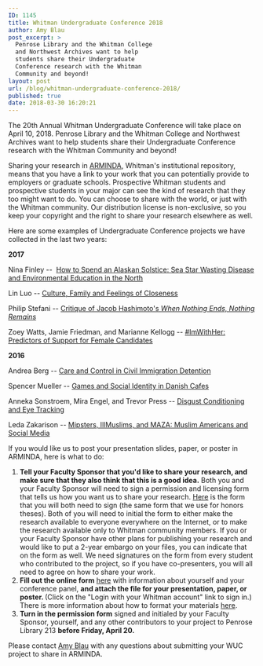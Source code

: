```yaml
---
ID: 1145
title: Whitman Undergraduate Conference 2018
author: Amy Blau
post_excerpt: >
  Penrose Library and the Whitman College
  and Northwest Archives want to help
  students share their Undergraduate
  Conference research with the Whitman
  Community and beyond!
layout: post
url: /blog/whitman-undergraduate-conference-2018/
published: true
date: 2018-03-30 16:20:21
---
```

The 20th Annual Whitman Undergraduate Conference will take place on April 10, 2018. Penrose Library and the Whitman College and Northwest Archives want to help students share their Undergraduate Conference research with the Whitman Community and beyond!

Sharing your research in <a href="http://arminda.whitman.edu">ARMINDA</a>, Whitman's institutional repository, means that you have a link to your work that you can potentially provide to employers or graduate schools. Prospective Whitman students and prospective students in your major can see the kind of research that they too might want to do. You can choose to share with the world, or just with the Whitman community. Our distribution license is non-exclusive, so you keep your copyright and the right to share your research elsewhere as well.

Here are some examples of Undergraduate Conference projects we have collected in the last two years:

<strong>2017</strong>

Nina Finley --  <a href="https://arminda.whitman.edu/object/arminda61372">How to Spend an Alaskan Solstice: Sea Star Wasting Disease and Environmental Education in the North</a>

Lin Luo -- <a href="https://arminda.whitman.edu/object/arminda61369">Culture, Family and Feelings of Closeness</a>

Philip Stefani -- <a href="https://arminda.whitman.edu/object/arminda61368">Critique of Jacob Hashimoto's <em>When Nothing Ends, Nothing Remains</em></a>

Zoey Watts, Jamie Friedman, and Marianne Kellogg -- <a href="https://arminda.whitman.edu/object/arminda61371">#ImWithHer: Predictors of Support for Female Candidates</a>

<strong>2016</strong>

Andrea Berg -- <a href="https://arminda.whitman.edu/object/arminda61359">Care and Control in Civil Immigration Detention</a>

Spencer Mueller -- <a href="https://arminda.whitman.edu/object/arminda61356">Games and Social Identity in Danish Cafes</a>

Anneka Sonstroem, Mira Engel, and Trevor Press -- <a href="https://arminda.whitman.edu/object/arminda61358">Disgust Conditioning and Eye Tracking</a>

Leda Zakarison -- <a href="https://arminda.whitman.edu/object/arminda61363">Mipsters, IllMuslims, and MAZA: Muslim Americans and Social Media</a>

If you would like us to post your presentation slides, paper, or poster in ARMINDA, here is what to do:
<ol>
 	<li><strong>Tell your Faculty Sponsor that you'd like to share your research, and make sure that they also think that this is a good idea.</strong> Both you and your Faculty Sponsor will need to sign a permission and licensing form that tells us how you want us to share your research. <a href="https://drive.google.com/open?id=0B7Z5VLtKqh9gU2VFTmpRZC04aVE">Here</a> is the form that you will both need to sign (the same form that we use for honors theses). Both of you will need to initial the form to either make the research available to everyone everywhere on the Internet, or to make the research available only to Whitman community members. If you or your Faculty Sponsor have other plans for publishing your research and would like to put a 2-year embargo on your files, you can indicate that on the form as well. We need signatures on the form from every student who contributed to the project, so if you have co-presenters, you will all need to agree on how to share your work.</li>
 	<li><strong>Fill out the online form</strong> <a href="https://arminda.whitman.edu/cgi/ir_submit.cgi?context=undergraduate_conference">here</a> with information about yourself and your conference panel, <strong>and attach the file for your presentation, paper, or poster. </strong>(Click on the "Login with your Whitman account" link to sign in.) There is more information about how to format your materials <a href="https://library.whitman.edu/whitman-undergraduate-conference/">here</a>.</li>
 	<li><strong>Turn in the permission form</strong> signed and initialed by your Faculty Sponsor, yourself, and any other contributors to your project to Penrose Library 213 <strong>before Friday, April 20.</strong></li>
</ol>
Please contact <a href="mailto:blauar@whitman.edu">Amy Blau</a> with any questions about submitting your WUC project to share in ARMINDA.